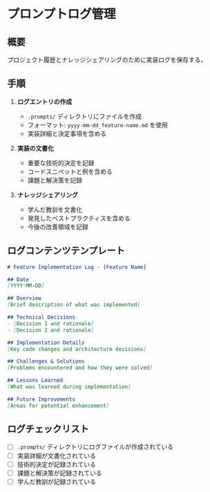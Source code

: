 # プロンプトログ管理

## 概要

プロジェクト履歴とナレッジシェアリングのために実装ログを保存する。

## 手順

1. **ログエントリの作成**
   - `.prompts/` ディレクトリにファイルを作成
   - フォーマット: `yyyy-mm-dd_feature-name.md` を使用
   - 実装詳細と決定事項を含める

2. **実装の文書化**
   - 重要な技術的決定を記録
   - コードスニペットと例を含める
   - 課題と解決策を記録

3. **ナレッジシェアリング**
   - 学んだ教訓を文書化
   - 発見したベストプラクティスを含める
   - 今後の改善領域を記録

## ログコンテンツテンプレート

```markdown
# Feature Implementation Log - [Feature Name]

## Date
[YYYY-MM-DD]

## Overview
[Brief description of what was implemented]

## Technical Decisions
- [Decision 1 and rationale]
- [Decision 2 and rationale]

## Implementation Details
[Key code changes and architecture decisions]

## Challenges & Solutions
[Problems encountered and how they were solved]

## Lessons Learned
[What was learned during implementation]

## Future Improvements
[Areas for potential enhancement]
```

## ログチェックリスト

- [ ] `.prompts/` ディレクトリにログファイルが作成されている
- [ ] 実装詳細が文書化されている
- [ ] 技術的決定が記録されている
- [ ] 課題と解決策が記録されている
- [ ] 学んだ教訓が記録されている
